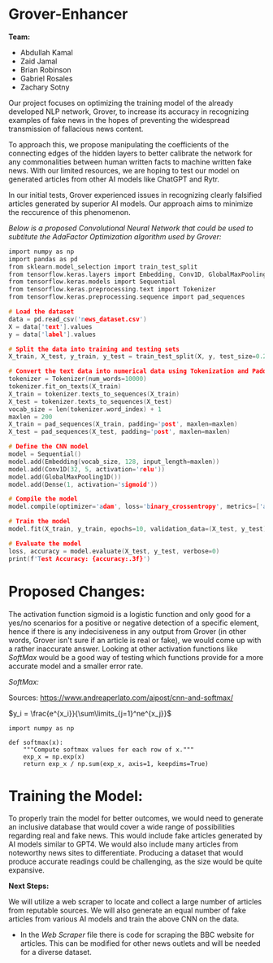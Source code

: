 # **Grover-Enhancer**

**Team:** 
- Abdullah Kamal
- Zaid Jamal
- Brian Robinson
- Gabriel Rosales
- Zachary Sotny

Our project focuses on optimizing the training model of the already developed NLP network, Grover, to increase its accuracy in recognizing examples of fake news in the hopes of preventing the widespread transmission of fallacious news content.

To approach this, we propose manipulating the coefficients of the connecting edges of the hidden layers to better calibrate the network for any commonalities between human written facts to machine written fake news. With our limited resources, we are hoping to test our model on generated articles from other AI models like ChatGPT and Rytr. 

In our initial tests, Grover experienced issues in recognizing clearly falsified articles generated by superior AI models. Our approach aims to minimize the reccurence of this phenomenon. 


*Below is a proposed Convolutional Neural Network that could be used to subtitute the AdaFactor Optimization algorithm used by Grover:*

```C
import numpy as np
import pandas as pd
from sklearn.model_selection import train_test_split
from tensorflow.keras.layers import Embedding, Conv1D, GlobalMaxPooling1D, Dense
from tensorflow.keras.models import Sequential
from tensorflow.keras.preprocessing.text import Tokenizer
from tensorflow.keras.preprocessing.sequence import pad_sequences

# Load the dataset
data = pd.read_csv('news_dataset.csv')
X = data['text'].values
y = data['label'].values

# Split the data into training and testing sets
X_train, X_test, y_train, y_test = train_test_split(X, y, test_size=0.2, random_state=42)

# Convert the text data into numerical data using Tokenization and Padding
tokenizer = Tokenizer(num_words=10000)
tokenizer.fit_on_texts(X_train)
X_train = tokenizer.texts_to_sequences(X_train)
X_test = tokenizer.texts_to_sequences(X_test)
vocab_size = len(tokenizer.word_index) + 1
maxlen = 200
X_train = pad_sequences(X_train, padding='post', maxlen=maxlen)
X_test = pad_sequences(X_test, padding='post', maxlen=maxlen)

# Define the CNN model
model = Sequential()
model.add(Embedding(vocab_size, 128, input_length=maxlen))
model.add(Conv1D(32, 5, activation='relu'))
model.add(GlobalMaxPooling1D())
model.add(Dense(1, activation='sigmoid'))

# Compile the model
model.compile(optimizer='adam', loss='binary_crossentropy', metrics=['accuracy'])

# Train the model
model.fit(X_train, y_train, epochs=10, validation_data=(X_test, y_test), batch_size=32)

# Evaluate the model
loss, accuracy = model.evaluate(X_test, y_test, verbose=0)
print(f'Test Accuracy: {accuracy:.3f}')
```

# Proposed Changes:

The activation function sigmoid is a logistic function and only good for a yes/no scenarios for a positive or negative detection of a specific element, hence if there is any indecisiveness in any output from Grover (in other words, Grover isn't sure if an article is real or fake), we would come up with a rather inaccurate answer. Looking at other activation functions like *SoftMax* would be a good way of testing which functions provide for a more accurate model and a smaller error rate.

*SoftMax:*

Sources: https://www.andreaperlato.com/aipost/cnn-and-softmax/

$y_i = \frac{e^{x_i}}{\sum\limits_{j=1}^ne^{x_j}}$

```
import numpy as np

def softmax(x):
    """Compute softmax values for each row of x."""
    exp_x = np.exp(x)
    return exp_x / np.sum(exp_x, axis=1, keepdims=True)
```

# Training the Model:

To properly train the model for better outcomes, we would need to generate an inclusive database that would cover a wide range of possibilities regarding real and fake news. This would include fake articles generated by AI models similar to GPT4. We would also include many articles from noteworthy news sites to differentiate. Producing a dataset that would produce accurate readings could be challenging, as the size would be quite expansive. 

**Next Steps:**

We will utilize a web scraper to locate and collect a large number of articles from reputable sources. We will also generate an equal number of fake articles from various AI models and train the above CNN on the data. 

- In the *Web Scraper* file there is code for scraping the BBC website for articles. This can be modified for other news outlets and will be needed for a diverse dataset.
